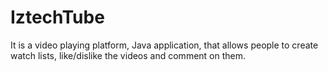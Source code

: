 # IztechTube
It is a video playing platform, Java application, that allows people to create watch lists, like/dislike the videos and comment on them. 
